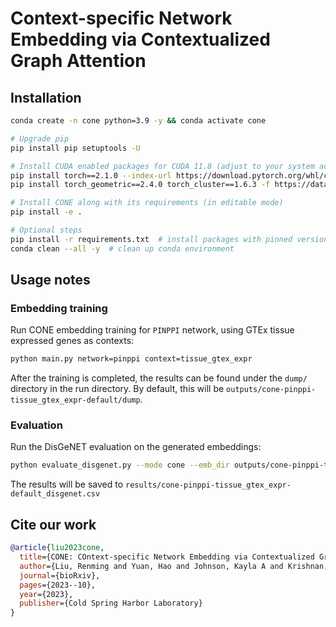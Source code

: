 # Context-specific Network Embedding via Contextualized Graph Attention

## Installation

```bash
conda create -n cone python=3.9 -y && conda activate cone

# Upgrade pip
pip install pip setuptools -U

# Install CUDA enabled packages for CUDA 11.8 (adjust to your system accordingly)
pip install torch==2.1.0 --index-url https://download.pytorch.org/whl/cu118
pip install torch_geometric==2.4.0 torch_cluster==1.6.3 -f https://data.pyg.org/whl/torch-2.1.0+cu118.html

# Install CONE along with its requirements (in editable mode)
pip install -e .

# Optional steps
pip install -r requirements.txt  # install packages with pinned versioned
conda clean --all -y  # clean up conda environment
```

## Usage notes

### Embedding training

Run CONE embedding training for `PINPPI` network, using GTEx tissue expressed
genes as contexts:

```bash
python main.py network=pinppi context=tissue_gtex_expr
```

After the training is completed, the results can be found under the `dump/`
directory in the run directory. By default, this will be
`outputs/cone-pinppi-tissue_gtex_expr-default/dump`.

### Evaluation

Run the DisGeNET evaluation on the generated embeddings:

```bash
python evaluate_disgenet.py --mode cone --emb_dir outputs/cone-pinppi-tissue_gtex_expr-default/dump/
```

The results will be saved to `results/cone-pinppi-tissue_gtex_expr-default_disgenet.csv`

## Cite our work

```bibtex
@article{liu2023cone,
  title={CONE: COntext-specific Network Embedding via Contextualized Graph Attention},
  author={Liu, Renming and Yuan, Hao and Johnson, Kayla A and Krishnan, Arjun},
  journal={bioRxiv},
  pages={2023--10},
  year={2023},
  publisher={Cold Spring Harbor Laboratory}
}
```
